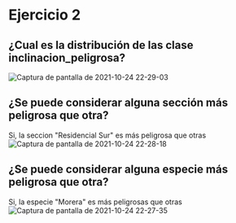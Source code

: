 # Ejercicio 2
## ¿Cual es la distribución de las clase inclinacion_peligrosa?
![Captura de pantalla de 2021-10-24 22-29-03](https://user-images.githubusercontent.com/63267942/138621805-d7bdaa49-004b-4ed5-906a-e5d9426029f0.png)


## ¿Se puede considerar alguna sección más peligrosa que otra?
Si, la seccion "Residencial Sur" es más peligrosa que otras
![Captura de pantalla de 2021-10-24 22-28-18](https://user-images.githubusercontent.com/63267942/138621871-c96be585-65cd-4090-b0e7-02a52d549006.png)


## ¿Se puede considerar alguna especie más peligrosa que otra?
Si, la especie "Morera" es más peligrosas que otras
![Captura de pantalla de 2021-10-24 22-27-35](https://user-images.githubusercontent.com/63267942/138621903-b125e83c-391e-469a-9ed8-f6b42037f0fc.png)
